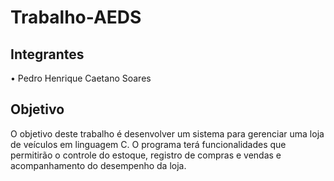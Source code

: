 # Trabalho-AEDS

## Integrantes

• Pedro Henrique Caetano Soares 

## Objetivo

O objetivo deste trabalho é desenvolver um sistema para gerenciar uma loja de veículos em
linguagem C. O programa terá funcionalidades que permitirão o controle do estoque, registro de
compras e vendas e acompanhamento do desempenho da loja.




